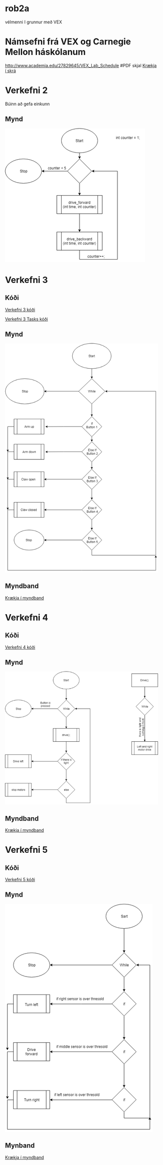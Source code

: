 # rob2a
vélmenni I grunnur með VEX
# Námsefni frá VEX og Carnegie Mellon háskólanum
 http://www.academia.edu/27829645/VEX_Lab_Schedule
#PDF skjal
[Krækja í skrá](https://github.com/eirben/rob2a/blob/master/VEX_Lab_Schedule.pdf)

# Verkefni 2

Búinn að gefa einkunn

## Mynd
![alt text](https://github.com/AtliOskarsson/rob2a/blob/master/verkefni2/verkefni2.png "Verkefni 2")

# Verkefni 3

## Kóði
[Verkefni 3 kóði](https://github.com/AtliOskarsson/rob2a/blob/master/verkefni3/controllerControl.c)

[Verkefni 3 Tasks kóði](https://github.com/AtliOskarsson/rob2a/blob/master/verkefni3/controllerTasks.c)

## Mynd
![alt text](https://github.com/AtliOskarsson/rob2a/blob/master/verkefni3/Verkefni3-fl%C3%A6%C3%B0irit.png "Verkefni 3")
## Myndband
[Krækja í myndband](https://www.youtube.com/watch?v=7bVn3QtfHOo)

# Verkefni 4

## Kóði
[Verkefni 4 kóði](https://github.com/AtliOskarsson/rob2a/blob/master/verkefni4/lightSonar.c)

## Mynd
![alt text](https://github.com/AtliOskarsson/rob2a/blob/master/verkefni4/verkefni4-Diagram.png "Verkefni 4")

## Myndband
[Krækja í myndband](https://www.youtube.com/watch?v=hknoWDUGVT8)

# Verkefni 5

## Kóði
[Verkefni 5 kóði](https://github.com/AtliOskarsson/rob2a/blob/master/verkefni5/lineFollower.c)

## Mynd
![alt text](https://github.com/AtliOskarsson/rob2a/blob/master/verkefni5/verkefni5-diagram.png "Verkefni 5")

## Mynband
[Krækja í myndband](https://www.youtube.com/watch?v=dSwTywLIXto)
